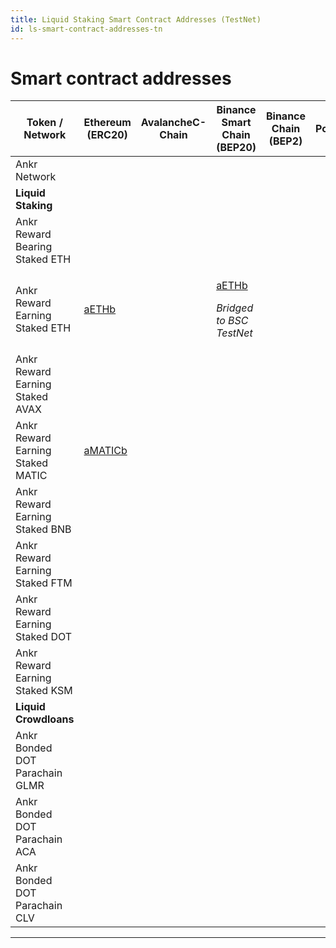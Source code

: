 ```yaml
---
title: Liquid Staking Smart Contract Addresses (TestNet)
id: ls-smart-contract-addresses-tn
---
```


# Smart contract addresses

| Token / Network  | Ethereum (ERC20) |AvalancheC-Chain | Binance Smart Chain (BEP20) | Binance Chain (BEP2) | Polygon  | Fantom  |
| -------------------------------- | -------------------------------------------------------------------------------------------- | ---------------------------------------------------------------------------------------------------------------------------------------------------------------------------------------------- | ----------------------------------------------------------------------------------------------------------------------------------- | --------------------------------------------------- | ------------------------------------------------------------------------------------------------------------------------------------------------------------------------------------------------------------- | -------------------------------------------------------------------------------------------------------------------------------------------------------------------------------------------- |
| Ankr Network                     |  |  |  |  |  |  |
| **Liquid Staking**               |  |  |  |  |  |  |
| Ankr Reward Bearing Staked ETH   |  |  |  |  |  |  |
| Ankr Reward Earning Staked ETH   | [aETHb](https://goerli.etherscan.io/token/0xe64fcf6327bb016955efd36e75a852085270c374) |  | <p>[aETHb](https://testnet.bscscan.com/token/0x1f28e2faa7debf805e2ffbb1d6a104170dd64521)</p><p><em>Bridged to BSC TestNet</em></p>   |  |  |  | 
| Ankr Reward Earning Staked AVAX  |  |  |  |  |  |  |
| Ankr Reward Earning Staked MATIC | [aMATICb](https://goerli.etherscan.io/token/0x655d2db109f703aa85db46cb25e90806ddaf64cd) |  |  |  |  |  |
| Ankr Reward Earning Staked BNB   |  |  |  |  |  |  |
| Ankr Reward Earning Staked FTM   |  |  |  |  |  |  |
| Ankr Reward Earning Staked DOT   |  |  |  |  |  |  |
| Ankr Reward Earning Staked KSM   |  |  |  |  |  |  |
| **Liquid Crowdloans**            |  |  |  |  |  |  |
| Ankr Bonded DOT Parachain GLMR   |  |  |  |  |  |  |
| Ankr Bonded DOT Parachain ACA    |  |  |  |  |  |  |
| Ankr Bonded DOT Parachain CLV    |  |  |  |  |  |  |

****